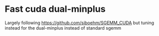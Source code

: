 # Fast cuda dual-minplus

Largely following <https://github.com/siboehm/SGEMM_CUDA>
but tuning instead for the dual-minplus
instead of standard sgemm